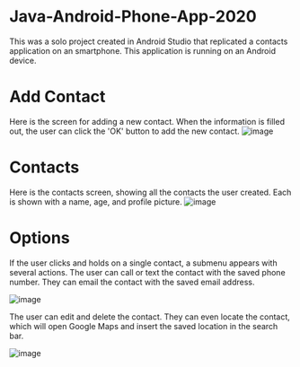 # Java-Android-Phone-App-2020
This was a solo project created in Android Studio that replicated a contacts application on an smartphone. This application is running on an Android device.

# Add Contact
Here is the screen for adding a new contact. When the information is filled out, the user can click the 'OK' button to add the new contact.
![image](https://user-images.githubusercontent.com/62003762/174065365-284da058-e646-4e4a-bd0e-026d3ec6233b.png)

# Contacts
Here is the contacts screen, showing all the contacts the user created. Each is shown with a name, age, and profile picture.
![image](https://user-images.githubusercontent.com/62003762/174065477-7ccebe1b-311e-44ab-bf2e-ad9e26edab5e.png)

# Options
If the user clicks and holds on a single contact, a submenu appears with several actions. The user can call or text the contact with the saved phone number. They can email the contact with the saved email address. 

![image](https://user-images.githubusercontent.com/62003762/174065525-f476b1af-35ce-4495-923f-0000f1ec1341.png)

The user can edit and delete the contact. They can even locate the contact, which will open Google Maps and insert the saved location in the search bar.

![image](https://user-images.githubusercontent.com/62003762/174065592-64188a45-e0c2-4f52-afec-d750a97bc74a.png)

